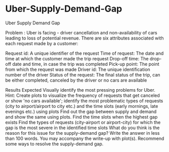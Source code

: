 # Uber-Supply-Demand-Gap
Uber Supply Demand Gap

Problem : Uber is facing - driver cancellation and non-availability of cars leading to loss of potential revenue. 
There are six attributes associated with each request made by a customer:

Request id: A unique identifier of the request
Time of request: The date and time at which the customer made the trip request
Drop-off time: The drop-off date and time, in case the trip was completed 
Pick-up point: The point from which the request was made
Driver id: The unique identification number of the driver
Status of the request: The final status of the trip, can be either completed, canceled by the driver or no cars are available

Results Expected
Visually identify the most pressing problems for Uber. 
Hint: Create plots to visualize the frequency of requests that get canceled or show 'no cars available'; identify the most problematic types of requests (city to airport/airport to city etc.) and the time slots (early mornings, late evenings etc.) using plots
Find out the gap between supply and demand and show the same using plots.
Find the time slots when the highest gap exists
Find the types of requests (city-airport or airport-city) for which the gap is the most severe in the identified time slots
What do you think is the reason for this issue for the supply-demand gap? Write the answer in less than 100 words. You may accompany the write-up with plot(s).
 Recommend some ways to resolve the supply-demand gap.
